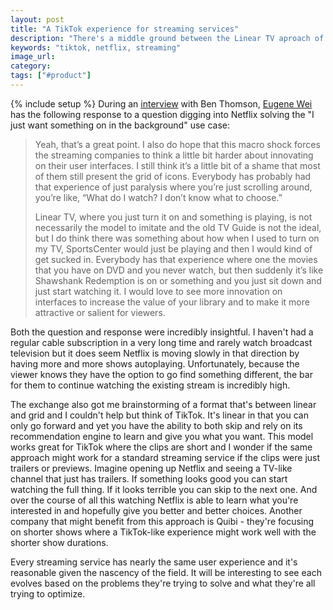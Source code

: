 ```yaml
---
layout: post
title: "A TikTok experience for streaming services"
description: "There's a middle ground between the Linear TV aproach of offering no choices and the grid approach that puts all the onus on the user: a TikTok-like experience."
keywords: "tiktok, netflix, streaming"
image_url:
category:
tags: ["#product"]
---
```

{% include setup %}
During an [interview](https://stratechery.com/2020/an-interview-with-eugene-wei-about-the-half-life-of-information/) with Ben Thomson, [Eugene Wei](https://www.eugenewei.com/) has the following response to a question digging into Netflix solving the "I just want something on in the background" use case:

<blockquote>
    <p>Yeah, that’s a great point. I also do hope that this macro shock forces the streaming companies to think a little bit harder about innovating on their user interfaces. I still think it’s a little bit of a shame that most of them still present the grid of icons. Everybody has probably had that experience of just paralysis where you’re just scrolling around, you’re like, “What do I watch? I don’t know what to choose.”</p>
    <p>Linear TV, where you just turn it on and something is playing, is not necessarily the model to imitate and the old TV Guide is not the ideal, but I do think there was something about how when I used to turn on my TV, SportsCenter would just be playing and then I would kind of get sucked in. Everybody has that experience where one the movies that you have on DVD and you never watch, but then suddenly it’s like Shawshank Redemption is on or something and you just sit down and just start watching it. I would love to see more innovation on interfaces to increase the value of your library and to make it more attractive or salient for viewers.</p>
</blockquote>

Both the question and response were incredibly insightful. I haven't had a regular cable subscription in a very long time and rarely watch broadcast television but it does seem Netflix is moving slowly in that direction by having more and more shows autoplaying. Unfortunately, because the viewer knows they have the option to go find something different, the bar for them to continue watching the existing stream is incredibly high.

The exchange also got me brainstorming of a format that's between linear and grid and I couldn't help but think of TikTok. It's linear in that you can only go forward and yet you have the ability to both skip and rely on its recommendation engine to learn and give you what you want. This model works great for TikTok where the clips are short and I wonder if the same approach might work for a standard streaming service if the clips were just trailers or previews. Imagine opening up Netflix and seeing a TV-like channel that just has trailers. If something looks good you can start watching the full thing. If it looks terrible you can skip to the next one. And over the course of all this watching Netflix is able to learn what you're interested in and hopefully give you better and better choices. Another company that might benefit from this approach is Quibi - they're focusing on shorter shows where a TikTok-like experience might work well with the shorter show durations.

Every streaming service has nearly the same user experience and it's reasonable given the nascency of the field. It will be interesting to see each evolves based on the problems they're trying to solve and what they're all trying to optimize.
